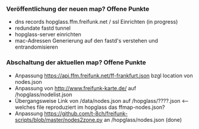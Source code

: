 ### Veröffentlichung der neuen map? Offene Punkte

- dns records hopglass.ffm.freifunk.net / ssl Einrichten (in progress)
- redundate fastd tunnel
- hopglass-server einrichten
- mac-Adressen Generierung auf den fastd's verstehen und entrandomisieren

### Abschaltung der aktuellen map? Offene Punkte

- Anpassung https://api.ffm.freifunk.net/ff-frankfurt.json bzgl location von nodes.json
- Anpassung von http://www.freifunk-karte.de/ auf /hopglass/nodelist.json
- Übergangsweise Link von /data/nodes.json auf /hopglass/????.json <-- welches file reproduziert im hopglass das ffmap-nodes.json?
- Anpassung https://github.com/t-8ch/freifunk-scripts/blob/master/nodes2zone.py an /hopglass/nodes.json (done)
